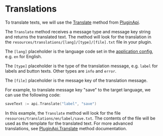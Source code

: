 # Translations

To translate texts, we will use the [Translate](../api/plugin-api.md#translate) method from [PluginApi](../api/plugin-api.md).

The `Translate` method receives a message type and message key string and returns the translated text. The method will look for the translation in the `resources/translations/[lang]/[type]/[file].txt` file in your plugin.

The `[lang]` placeholder is the language code set in the [application config](../api/config-api.md#application), e.g. `en` for English.

The `[type]` placeholder is the type of the translation message, e.g. `label` for labels and button texts. Other types are `info` and `error`.

The `[file]` placeholder is the message key of the translation message.

For example, to translate message key "save" to the target language, we can use the following code:
```go
saveText := api.Translate("label", "save")
```

In this example, the `Translate` method will look for the file `resources/translations/en/label/save.txt`. The contents of the file will be used as the template for the translated text. For more advanced translations, see [PluginApi.Translate](../api/plugin-api.md#translate) method documentation.
